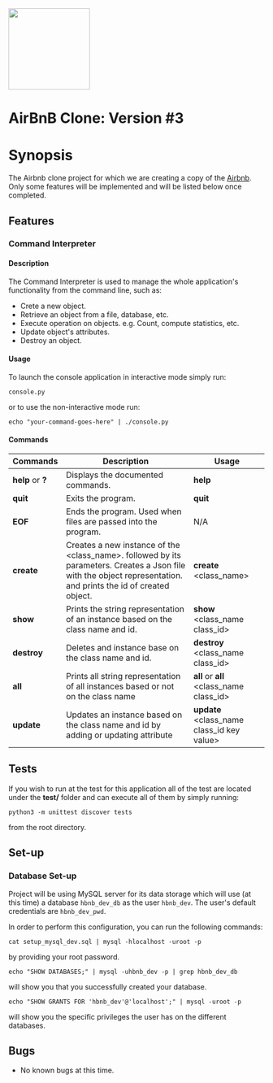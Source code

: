 <img src="https://github.com/jarehec/AirBnB_clone_v3/blob/master/dev/HBTN-hbnb-Final.png" width="160" height=auto />

# AirBnB Clone: Version #3

# Synopsis

The Airbnb clone project for which we are creating a copy of the [Airbnb](https://www.airbnb.com/).
Only some features will be implemented and will be listed below once completed.



## Features

### Command Interpreter

#### Description

The Command Interpreter is used to manage the whole application's functionality from the command line, such as:
+ Crete a new object.
+ Retrieve an object from a file, database, etc.
+ Execute operation on objects. e.g. Count, compute statistics, etc.
+ Update object's attributes.
+ Destroy an object.

#### Usage

To launch the console application in interactive mode simply run:

```console.py ```

or to use the non-interactive mode run:

```echo "your-command-goes-here" | ./console.py ```

#### Commands

Commands | Description | Usage
-------- | ----------- |-------- |
**help** or **?**| Displays the documented commands. | **help**
**quit**     | Exits the program. | **quit**
**EOF**      | Ends the program. Used when files are passed into the program. | N/A
**create**  | Creates a new instance of the \<class_name\>. followed by its parameters. Creates a Json file with the object representation. and prints the id of created object. | **create** \<class_name\>
**show**    | Prints the string representation of an instance based on the class name and id. | **show** \<class_name class_id\>
**destroy** | Deletes and instance base on the class name and id. | **destroy** \<class_name class_id\>
**all** | Prints all string representation of all instances based or not on the class name | **all** or **all** \<class_name class_id\>
**update** | Updates an instance based on the class name and id by adding or updating attribute | **update** \<class_name class_id key value\>

## Tests

If you wish to run at the test for this application all of the test are located
under the **test/** folder and can execute all of them by simply running:

```python3 -m unittest discover tests ```

from the root directory.

## Set-up

### Database Set-up
Project will be using MySQL server for its data storage which will use (at this time) a database `hbnb_dev_db` as the user `hbnb_dev`. The user's default credentials are `hbnb_dev_pwd`. 

In order to perform this configuration, you can run the following commands:

```cat setup_mysql_dev.sql | mysql -hlocalhost -uroot -p```

by providing your root password.

```echo "SHOW DATABASES;" | mysql -uhbnb_dev -p | grep hbnb_dev_db```

will show you that you successfully created your database.

```echo "SHOW GRANTS FOR 'hbnb_dev'@'localhost';" | mysql -uroot -p```

will show you the specific privileges the user has on the different databases.

## Bugs

+ No known bugs at this time.